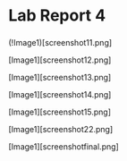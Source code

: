 # Lab Report 4
###

(!Image1)[screenshot11.png]

[Image1][screenshot12.png]

[Image1][screenshot13.png]

[Image1][screenshot14.png]

[Image1][screenshot15.png]

[Image1][screenshot22.png]

[Image1][screenshotfinal.png]
